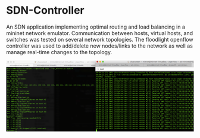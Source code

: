 # SDN-Controller
An SDN application implementing optimal routing and load balancing in a mininet network emulator. Communication between hosts, virtual hosts, and switches was tested on several network topologies. The floodlight openflow controller was used to add/delete new nodes/links to the network as well as manage real-time changes to the topology. 


![alt tag](https://github.com/vnatesh/SDN-Controller/blob/master/Picture1.png)
